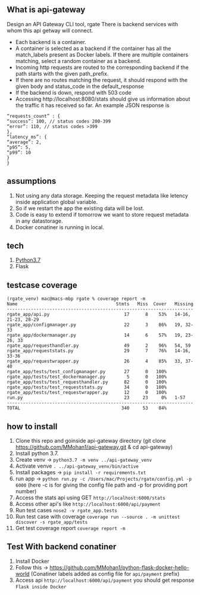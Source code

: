 ## What is api-gateway
Design an API Gateway CLI tool, rgate
There is backend services with whom this api getway will connect. 
- Each backend is a container.
- A container is selected as a backend if the container has all the match_labels present as
Docker labels. If there are multiple containers matching, select a random container as a
backend.
- Incoming http requests are routed to the corresponding backend if the path starts with
the given path_prefix.
- If there are no routes matching the request, it should respond with the given body and
status_code in the default_response
- If the backend is down, respond with 503 code
- Accessing http://localhost:8080/stats should give us information about the traffic it
has received so far. An example JSON response is
```{
“requests_count” : {
“success”: 100, // status codes 200-399
“error”: 110, // status codes >399
},
“latency_ms”: {
“average”: 2,
“p95”: 5,
“p99”: 10
}
}
```
## assumptions
1. Not using any data storage. Keeping the request metadata like letency inside application global variable.
2. So if we restart the app the existing data will be lost.
3. Code is easy to extend if tomorrow we want to store request metadata in any datastorage.
4. Docker conatiner is running in local.

## tech
1. [Python3.7](https://www.python.org/downloads/)
2. Flask

## testcase coverage
```
(rgate_venv) mac@macs-mbp rgate % coverage report -m
Name                                     Stmts   Miss  Cover   Missing
----------------------------------------------------------------------
rgate_app/api.py                            17      8    53%   14-16, 21-23, 28-29
rgate_app/configmanager.py                  22      3    86%   19, 32-33
rgate_app/dockermanager.py                  14      6    57%   19, 23-26, 33
rgate_app/requesthandler.py                 49      2    96%   54, 59
rgate_app/requeststats.py                   29      7    76%   14-16, 33-36
rgate_app/requestwrapper.py                 26      4    85%   33, 37-40
rgate_app/tests/test_configmanager.py       27      0   100%
rgate_app/tests/test_dockermanager.py        5      0   100%
rgate_app/tests/test_requesthandler.py      82      0   100%
rgate_app/tests/test_requeststats.py        34      0   100%
rgate_app/tests/test_requestwrapper.py      12      0   100%
run.py                                      23     23     0%   1-57
----------------------------------------------------------------------
TOTAL                                      340     53    84%
```

## how to install
1. Clone this repo and goinside api-gateway directory (git clone https://github.com/MMohan1/api-gateway.git & cd api-gateway)
2. Install python 3.7.
3. Create venv -> `python3.7 -m venv ../api-gateway_venv`
4. Activate venve `. ../api-gateway_venv/bin/active`
5. Install packages -> `pip install -r requirements.txt`
6. run app -> `python run.py -c /Users/mac/Projects/rgate/config.yml -p 6000` (here -c is for giving the config file path and -p for providing port number)
7. Access the stats api using GET `http://localhost:6000/stats` 
8. Access other api's like `http://localhost:6000/api/payment`
9. Run test cases `nose2 -v rgate_app.tests` 
10. Run test case with coverage `coverage run --source . -m unittest discover -s rgate_app/tests`
11. Get test coverage report `coverage report -m`

## Test With backend conatiner

1. Install Docker
2. Follow this -> https://github.com/MMohan1/python-flask-docker-hello-world (Conatiner labels added as config file for `api/payment` prefix)
3. Access api `http://localhost:6000/api/payment` you should get response `Flask inside Docker`


